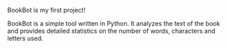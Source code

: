 BookBot is my first project!

BookBot is a simple tool written in Python. It analyzes the text of the book
and provides detailed statistics on the number of words, characters and letters
used.